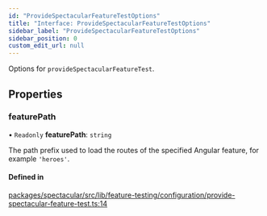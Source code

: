```yaml
---
id: "ProvideSpectacularFeatureTestOptions"
title: "Interface: ProvideSpectacularFeatureTestOptions"
sidebar_label: "ProvideSpectacularFeatureTestOptions"
sidebar_position: 0
custom_edit_url: null
---
```


Options for `provideSpectacularFeatureTest`.

## Properties

### featurePath

• `Readonly` **featurePath**: `string`

The path prefix used to load the routes of the specified Angular feature,
for example `'heroes'`.

#### Defined in

[packages/spectacular/src/lib/feature-testing/configuration/provide-spectacular-feature-test.ts:14](https://github.com/ngworker/ngworker/blob/d3bf6f9/packages/spectacular/src/lib/feature-testing/configuration/provide-spectacular-feature-test.ts#L14)
